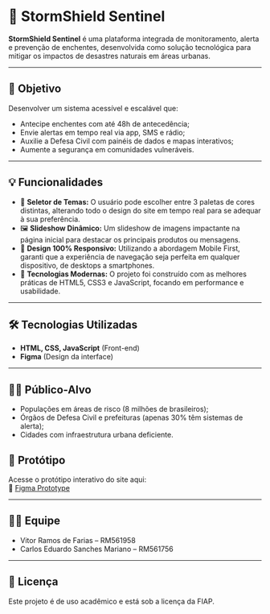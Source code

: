 # 🌊 StormShield Sentinel

**StormShield Sentinel** é uma plataforma integrada de monitoramento, alerta e prevenção de enchentes, desenvolvida como solução tecnológica para mitigar os impactos de desastres naturais em áreas urbanas.

---

## 📌 Objetivo

Desenvolver um sistema acessível e escalável que:
- Antecipe enchentes com até 48h de antecedência;
- Envie alertas em tempo real via app, SMS e rádio;
- Auxilie a Defesa Civil com painéis de dados e mapas interativos;
- Aumente a segurança em comunidades vulneráveis.

---

## 💡 Funcionalidades

- 🎨 **Seletor de Temas:** O usuário pode escolher entre 3 paletas de cores distintas, alterando todo o design do site em tempo real para se adequar à sua preferência.
- 🖼️ **Slideshow Dinâmico:** Um slideshow de imagens impactante na página inicial para destacar os principais produtos ou mensagens.
- 📱 **Design 100% Responsivo:** Utilizando a abordagem Mobile First, garanti que a experiência de navegação seja perfeita em qualquer dispositivo, de desktops a smartphones.
- 🚀 **Tecnologias Modernas:** O projeto foi construído com as melhores práticas de HTML5, CSS3 e JavaScript, focando em performance e usabilidade.

---

## 🛠️ Tecnologias Utilizadas

- **HTML, CSS, JavaScript** (Front-end)
- **Figma** (Design da interface)

---

## 🧍‍♂️ Público-Alvo

- Populações em áreas de risco (8 milhões de brasileiros);
- Órgãos de Defesa Civil e prefeituras (apenas 30% têm sistemas de alerta);
- Cidades com infraestrutura urbana deficiente.


## 🧪 Protótipo

Acesse o protótipo interativo do site aqui:  
🔗 [Figma Prototype](https://www.figma.com/design/PxgEXno859DQg9ovFE675b/StormShield-Sentinel?node-id=0-1&t=gAnOt8fjavl9YLuq-1)

---

## 👨‍💻 Equipe

- Vitor Ramos de Farias – RM561958
- Carlos Eduardo Sanches Mariano  – RM561756

---

## 📄 Licença

Este projeto é de uso acadêmico e está sob a licença da FIAP.

